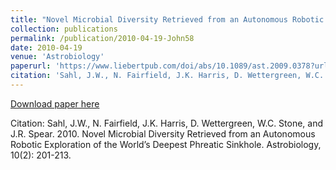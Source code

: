 ```yaml
---
title: "Novel Microbial Diversity Retrieved from an Autonomous Robotic Exploration of the World’s Deepest Phreatic Sinkhole"
collection: publications
permalink: /publication/2010-04-19-John58
date: 2010-04-19
venue: 'Astrobiology'
paperurl: 'https://www.liebertpub.com/doi/abs/10.1089/ast.2009.0378?url_ver=Z39.88-2003&rfr_id=ori:rid:crossref.org&rfr_dat=cr_pub%3dpubmed'
citation: 'Sahl, J.W., N. Fairfield, J.K. Harris, D. Wettergreen, W.C. Stone, and J.R. Spear.  2010.  Novel Microbial Diversity Retrieved from an Autonomous Robotic Exploration of the World’s Deepest Phreatic Sinkhole.  Astrobiology, 10(2):  201-213.'
---
```


<a href='https://www.liebertpub.com/doi/abs/10.1089/ast.2009.0378?url_ver=Z39.88-2003&rfr_id=ori:rid:crossref.org&rfr_dat=cr_pub%3dpubmed'>Download paper here</a>

Citation: Sahl, J.W., N. Fairfield, J.K. Harris, D. Wettergreen, W.C. Stone, and J.R. Spear.  2010.  Novel Microbial Diversity Retrieved from an Autonomous Robotic Exploration of the World’s Deepest Phreatic Sinkhole.  Astrobiology, 10(2):  201-213.